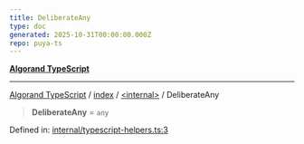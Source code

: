 ```yaml
---
title: DeliberateAny
type: doc
generated: 2025-10-31T00:00:00.000Z
repo: puya-ts
---
```


[**Algorand TypeScript**](docs/_md/README)

---

[Algorand TypeScript](docs/_md/modules) / [index](/reference/algorand-typescript/api/index/readme/) / [\<internal\>](/reference/algorand-typescript/api/index/-internal-/readme/) / DeliberateAny

> **DeliberateAny** = `any`

Defined in: [internal/typescript-helpers.ts:3](https://github.com/algorandfoundation/puya-ts/blob/main/packages/algo-ts/src/internal/typescript-helpers.ts#L3)
